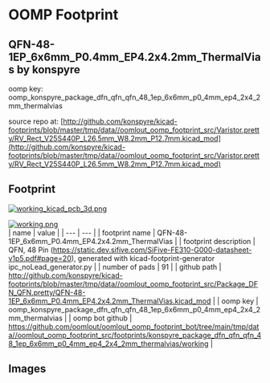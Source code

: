 # OOMP Footprint  
## QFN-48-1EP_6x6mm_P0.4mm_EP4.2x4.2mm_ThermalVias  by konspyre  
  
oomp key: oomp_konspyre_package_dfn_qfn_qfn_48_1ep_6x6mm_p0_4mm_ep4_2x4_2mm_thermalvias  
  
source repo at: [http://github.com/konspyre/kicad-footprints/blob/master/tmp/data//oomlout_oomp_footprint_src/Varistor.pretty/RV_Rect_V25S440P_L26.5mm_W8.2mm_P12.7mm.kicad_mod](http://github.com/konspyre/kicad-footprints/blob/master/tmp/data//oomlout_oomp_footprint_src/Varistor.pretty/RV_Rect_V25S440P_L26.5mm_W8.2mm_P12.7mm.kicad_mod)  
## Footprint  
  
[![working_kicad_pcb_3d.png](working_kicad_pcb_3d_600.png)](working_kicad_pcb_3d.png)  
  
[![working.png](working_600.png)](working.png)  
| name | value | 
| --- | --- | 
| footprint name | QFN-48-1EP_6x6mm_P0.4mm_EP4.2x4.2mm_ThermalVias | 
| footprint description | QFN, 48 Pin (https://static.dev.sifive.com/SiFive-FE310-G000-datasheet-v1p5.pdf#page=20), generated with kicad-footprint-generator ipc_noLead_generator.py | 
| number of pads | 91 | 
| github path | http://github.com/konspyre/kicad-footprints/blob/master/tmp/data//oomlout_oomp_footprint_src/Package_DFN_QFN.pretty/QFN-48-1EP_6x6mm_P0.4mm_EP4.2x4.2mm_ThermalVias.kicad_mod | 
| oomp key | oomp_konspyre_package_dfn_qfn_qfn_48_1ep_6x6mm_p0_4mm_ep4_2x4_2mm_thermalvias | 
| oomp bot github | https://github.com/oomlout/oomlout_oomp_footprint_bot/tree/main/tmp/data//oomlout_oomp_footprint_src/footprints/konspyre_package_dfn_qfn_qfn_48_1ep_6x6mm_p0_4mm_ep4_2x4_2mm_thermalvias/working | 
## Images  
